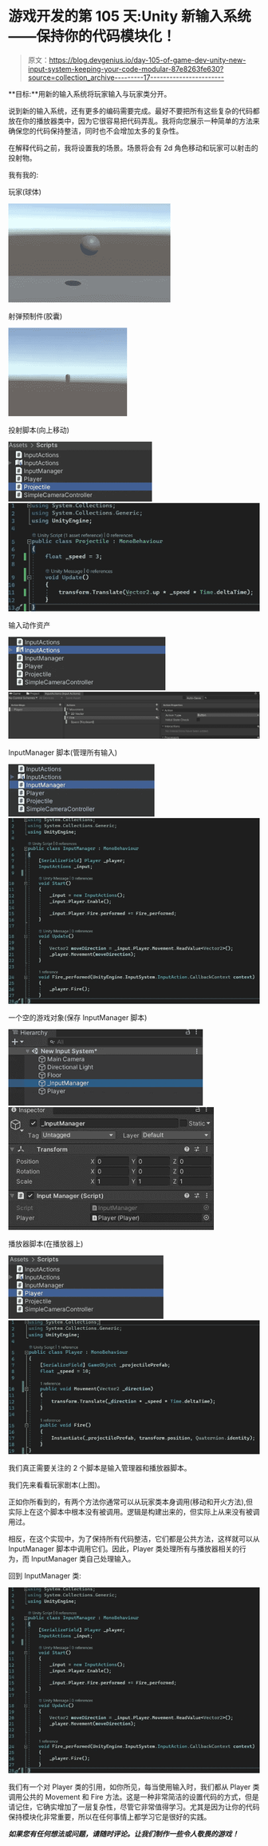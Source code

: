 # 游戏开发的第 105 天:Unity 新输入系统——保持你的代码模块化！

> 原文：<https://blog.devgenius.io/day-105-of-game-dev-unity-new-input-system-keeping-your-code-modular-87e8263fe630?source=collection_archive---------17----------------------->

**目标:**用新的输入系统将玩家输入与玩家类分开。

说到新的输入系统，还有更多的编码需要完成。最好不要把所有这些复杂的代码都放在你的播放器类中，因为它很容易把代码弄乱。我将向您展示一种简单的方法来确保您的代码保持整洁，同时也不会增加太多的复杂性。

在解释代码之前，我将设置我的场景。场景将会有 2d 角色移动和玩家可以射击的投射物。

我有我的:

玩家(球体)

![](img/f4f377d0e30b189ace6220dbdfd90e14.png)

射弹预制件(胶囊)

![](img/91c0ee6e48eb71bd0caa2d320d64b365.png)

投射脚本(向上移动)

![](img/f559ecbd50648977f6bb5aba924e3f0f.png)![](img/f1ea8264f8641e45b13bcaef6e941911.png)

输入动作资产

![](img/f7b25673eaf7ec0ee1be456a0a5f27f7.png)![](img/5266393189ebb3088fbd64220a95b6e6.png)

InputManager 脚本(管理所有输入)

![](img/36514354fdce3cd1701316ee68835138.png)![](img/23bb97a84dd9daca409b87b69576cf57.png)

一个空的游戏对象(保存 InputManager 脚本)

![](img/b9fa99717fb7a888efccc96dcd499ae7.png)![](img/e81e5588b083637839df368fdb223848.png)

播放器脚本(在播放器上)

![](img/381b21beb3bf21dc9d266e80056a458f.png)![](img/d0f22db9e6d23cee90a93e266ab4d57c.png)

我们真正需要关注的 2 个脚本是输入管理器和播放器脚本。

我们先来看看玩家剧本(上图)。

正如你所看到的，有两个方法你通常可以从玩家类本身调用(移动和开火方法),但实际上在这个脚本中根本没有被调用。逻辑是构建出来的，但实际上从来没有被调用过。

相反，在这个实现中，为了保持所有代码整洁，它们都是公共方法，这样就可以从 InputManager 脚本中调用它们。因此，Player 类处理所有与播放器相关的行为，而 InputManager 类自己处理输入。

回到 InputManager 类:

![](img/23bb97a84dd9daca409b87b69576cf57.png)

我们有一个对 Player 类的引用，如你所见，每当使用输入时，我们都从 Player 类调用公共的 Movement 和 Fire 方法。这是一种非常简洁的设置代码的方式，但是请记住，它确实增加了一层复杂性，尽管它非常值得学习。尤其是因为让你的代码保持模块化非常重要，所以在任何事情上都学习它是很好的实践。

***如果您有任何想法或问题，请随时评论。让我们制作一些令人敬畏的游戏！***